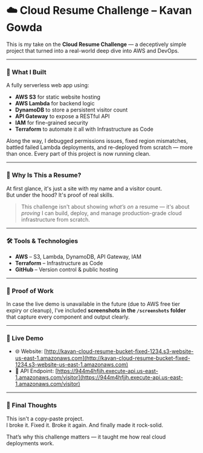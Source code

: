 # ☁️ Cloud Resume Challenge – Kavan Gowda

This is my take on the **Cloud Resume Challenge** — a deceptively simple project that turned into a real-world deep dive into AWS and DevOps.

---

### 🧠 What I Built

A fully serverless web app using:

- **AWS S3** for static website hosting  
- **AWS Lambda** for backend logic  
- **DynamoDB** to store a persistent visitor count  
- **API Gateway** to expose a RESTful API  
- **IAM** for fine-grained security  
- **Terraform** to automate it all with Infrastructure as Code  

Along the way, I debugged permissions issues, fixed region mismatches, battled failed Lambda deployments, and re-deployed from scratch — more than once. Every part of this project is now running clean.

---

### 🤔 Why Is This a Resume?

At first glance, it's just a site with my name and a visitor count.  
But under the hood? It's proof of real skills.

> This challenge isn't about showing *what’s on* a resume — it's about *proving* I can build, deploy, and manage production-grade cloud infrastructure from scratch.

---

### 🛠️ Tools & Technologies

- **AWS** – S3, Lambda, DynamoDB, API Gateway, IAM  
- **Terraform** – Infrastructure as Code  
- **GitHub** – Version control & public hosting  

---

### 🧾 Proof of Work

In case the live demo is unavailable in the future (due to AWS free tier expiry or cleanup), I’ve included **screenshots in the `/screenshots` folder** that capture every component and output clearly.

---

### 🔗 Live Demo

- 🌐 Website: [http://kavan-cloud-resume-bucket-fixed-1234.s3-website-us-east-1.amazonaws.com](http://kavan-cloud-resume-bucket-fixed-1234.s3-website-us-east-1.amazonaws.com)  
- 🧮 API Endpoint: [https://944m4hfjjh.execute-api.us-east-1.amazonaws.com/visitor](https://944m4hfjjh.execute-api.us-east-1.amazonaws.com/visitor)

---

### 🙌 Final Thoughts

This isn't a copy-paste project.  
I broke it. Fixed it. Broke it again. And finally made it rock-solid.

That’s why this challenge matters — it taught me how real cloud deployments work.


